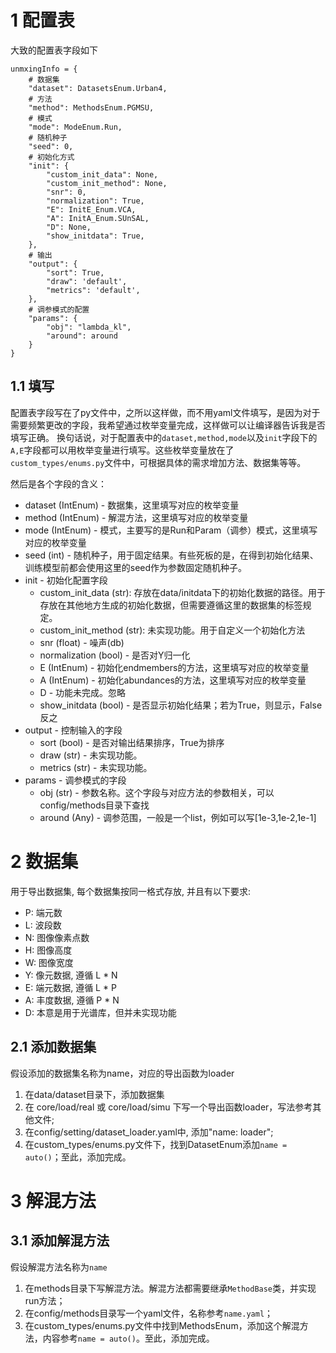 # 1 配置表

大致的配置表字段如下

```
unmxingInfo = {
    # 数据集
    "dataset": DatasetsEnum.Urban4,
    # 方法
    "method": MethodsEnum.PGMSU,
    # 模式
    "mode": ModeEnum.Run,
    # 随机种子
    "seed": 0,
    # 初始化方式
    "init": {
        "custom_init_data": None,
        "custom_init_method": None,
        "snr": 0,
        "normalization": True,
        "E": InitE_Enum.VCA,
        "A": InitA_Enum.SUnSAL,
        "D": None,
        "show_initdata": True,
    },
    # 输出
    "output": {
        "sort": True,
        "draw": 'default',
        "metrics": 'default',
    },
    # 调参模式的配置
    "params": {
        "obj": "lambda_kl",
        "around": around
    }
}
```

## 1.1 填写

配置表字段写在了py文件中，之所以这样做，而不用yaml文件填写，是因为对于需要频繁更改的字段，我希望通过枚举变量完成，这样做可以让编译器告诉我是否填写正确。
换句话说，对于配置表中的`dataset,method,mode`以及`init`字段下的`A,E`字段都可以用枚举变量进行填写。这些枚举变量放在了`custom_types/enums.py`文件中，可根据具体的需求增加方法、数据集等等。

然后是各个字段的含义：

- dataset (IntEnum) - 数据集，这里填写对应的枚举变量
- method (IntEnum) - 解混方法，这里填写对应的枚举变量
- mode (IntEnum) - 模式，主要写的是Run和Param（调参）模式，这里填写对应的枚举变量
- seed (int) - 随机种子，用于固定结果。有些死板的是，在得到初始化结果、训练模型前都会使用这里的seed作为参数固定随机种子。
- init - 初始化配置字段
    - custom_init_data (str): 存放在data/initdata下的初始化数据的路径。用于存放在其他地方生成的初始化数据，但需要遵循这里的数据集的标签规定。 
    - custom_init_method (str): 未实现功能。用于自定义一个初始化方法
    - snr (float) - 噪声(db)
    - normalization (bool) - 是否对Y归一化
    - E (IntEnum) - 初始化endmembers的方法，这里填写对应的枚举变量
    - A (IntEnum) - 初始化abundances的方法，这里填写对应的枚举变量
    - D - 功能未完成。忽略
    - show_initdata (bool) - 是否显示初始化结果；若为True，则显示，False反之
- output - 控制输入的字段
    - sort (bool) - 是否对输出结果排序，True为排序
    - draw (str) - 未实现功能。
    - metrics (str) - 未实现功能。
- params - 调参模式的字段
    - obj (str) - 参数名称。这个字段与对应方法的参数相关，可以config/methods目录下查找
    - around (Any) - 调参范围，一般是一个list，例如可以写[1e-3,1e-2,1e-1]

# 2 数据集

用于导出数据集, 每个数据集按同一格式存放, 并且有以下要求:

- P: 端元数
- L: 波段数
- N: 图像像素点数
- H: 图像高度
- W: 图像宽度
- Y: 像元数据, 遵循 L * N
- E: 端元数据, 遵循 L * P
- A: 丰度数据, 遵循 P * N
- D: 本意是用于光谱库，但并未实现功能

## 2.1 添加数据集

假设添加的数据集名称为name，对应的导出函数为loader

1. 在data/dataset目录下，添加数据集
2. 在 core/load/real 或 core/load/simu 下写一个导出函数loader，写法参考其他文件;
3. 在config/setting/dataset_loader.yaml中, 添加"name: loader";
4. 在custom_types/enums.py文件下，找到DatasetEnum添加`name = auto()`；至此，添加完成。

# 3 解混方法

## 3.1 添加解混方法

假设解混方法名称为`name`

1. 在methods目录下写解混方法。解混方法都需要继承`MethodBase`类，并实现run方法；
2. 在config/methods目录写一个yaml文件，名称参考`name.yaml`；
3. 在custom_types/enums.py文件中找到MethodsEnum，添加这个解混方法，内容参考`name = auto()`。至此，添加完成。